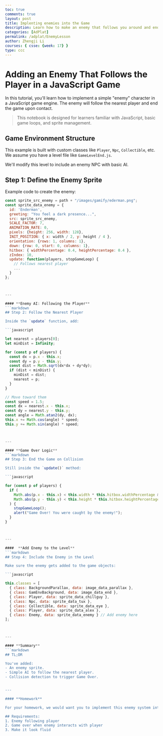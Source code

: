 ```yaml
---
toc: true
comments: true
layout: post
title: Implenting enemies into the Game
description: Learn how to make an enemy that follows you around and ends the game when interacting
categories: [AdPlat] 
permalink: /adplat/EnemyLesson
author: Zhengji Li
courses: { csse: {week: 17} }
type: ccc
---
```

# Adding an Enemy That Follows the Player in a JavaScript Game

In this tutorial, you'll learn how to implement a simple "enemy" character in a JavaScript game engine. The enemy will follow the nearest player and end the game upon contact.

> This notebook is designed for learners familiar with JavaScript, basic game loops, and sprite management.


## Game Environment Structure

This example is built with custom classes like `Player`, `Npc`, `Collectible`, etc. We assume you have a level file like `GameLevelEnd.js`.

We'll modify this level to include an enemy NPC with basic AI.


## Step 1: Define the Enemy Sprite

Example code to create the enemy:

```javascript
const sprite_src_enemy = path + "/images/gamify/ederman.png";
const sprite_data_enemy = {
  id: 'Enderman',
  greeting: "You feel a dark presence...",
  src: sprite_src_enemy,
  SCALE_FACTOR: 7,
  ANIMATION_RATE: 0,
  pixels: {height: 256, width: 128},
  INIT_POSITION: { x: width / 2, y: height / 4 },
  orientation: {rows: 1, columns: 1},
  down: {row: 0, start: 0, columns: 1},
  hitbox: { widthPercentage: 0.4, heightPercentage: 0.4 },
  zIndex: 10,
  update: function(players, stopGameLoop) {
    // Follows nearest player
    ...
  }
};



---

#### **Enemy AI: Following the Player**
```markdown
## Step 2: Follow the Nearest Player

Inside the `update` function, add:

```javascript

let nearest = players[0];
let minDist = Infinity;

for (const p of players) {
  const dx = p.x - this.x;
  const dy = p.y - this.y;
  const dist = Math.sqrt(dx*dx + dy*dy);
  if (dist < minDist) {
    minDist = dist;
    nearest = p;
  }
}

// Move toward them
const speed = 1.5;
const dx = nearest.x - this.x;
const dy = nearest.y - this.y;
const angle = Math.atan2(dy, dx);
this.x += Math.cos(angle) * speed;
this.y += Math.sin(angle) * speed;



---

#### **Game Over Logic**
```markdown
## Step 3: End the Game on Collision

Still inside the `update()` method:

```javascript

for (const p of players) {
  if (
    Math.abs(p.x - this.x) < this.width * this.hitbox.widthPercentage &&
    Math.abs(p.y - this.y) < this.height * this.hitbox.heightPercentage
  ) {
    stopGameLoop();
    alert("Game Over! You were caught by the enemy!");
  }
}



---

####  **Add Enemy to the Level**
```markdown
## Step 4: Include the Enemy in the Level

Make sure the enemy gets added to the game objects:

```javascript

this.classes = [
  { class: BackgroundParallax, data: image_data_parallax },
  { class: GamEnvBackground, data: image_data_end },
  { class: Player, data: sprite_data_chillguy },
  { class: Npc, data: sprite_data_tux },
  { class: Collectible, data: sprite_data_eye },
  { class: Player, data: sprite_data_alex },
  { class: Enemy, data: sprite_data_enemy } // Add enemy here
];



---

#### **Summary**
```markdown
## TL;DR

You've added:
- An enemy sprite.
- Simple AI to follow the nearest player.
- Collision detection to trigger Game Over.


---

#### **Homework**

For your homework, we would want you to implement this enemy system into your actual game, unlike previous enemy lessons, this enemy will follow the player around instead of traveling around a set path.

## Requirements:
1. Enemy following player
2. Game over when enemy interacts with player
3. Make it look fluid
